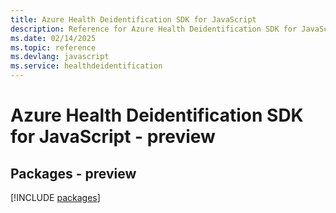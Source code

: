 ```yaml
---
title: Azure Health Deidentification SDK for JavaScript
description: Reference for Azure Health Deidentification SDK for JavaScript
ms.date: 02/14/2025
ms.topic: reference
ms.devlang: javascript
ms.service: healthdeidentification
---
```

# Azure Health Deidentification SDK for JavaScript - preview
## Packages - preview
[!INCLUDE [packages](health-deidentification-index.md)]